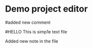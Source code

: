# Demo project editor
#added new comment

#HELLO
This is simp1e text file

Added new note in the file